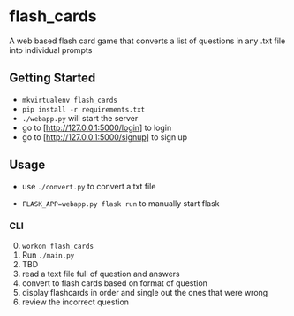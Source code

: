 # flash_cards
A web based flash card game that converts a list of questions in any .txt file into individual prompts 

## Getting Started
 - `mkvirtualenv flash_cards`
 - `pip install -r requirements.txt`
 - `./webapp.py` will start the server
 - go to [http://127.0.0.1:5000/login] to login
 - go to [http://127.0.0.1:5000/signup] to sign up
    
 

## Usage
 - use `./convert.py` to convert a txt file

 * `FLASK_APP=webapp.py flask run` to manually start flask

### CLI

0. `workon flash_cards`
1. Run `./main.py`
2. TBD
3. read a text file full of question and answers
4. convert to flash cards based on format of question
5. display flashcards in order and single out the ones that were wrong
6. review the incorrect question


